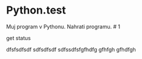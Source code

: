 # Python.test
Muj program v Pythonu.
Nahrati programu. # 1

get status

dfsfsdfsdf
sdfsdfsdf
sdfssdfsfgfhdfg
gfhfgh
gfhdfgh

